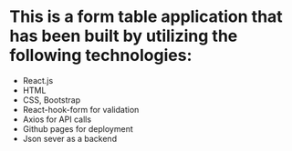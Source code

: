 # This is a form table application that has been built by utilizing the following technologies:

- React.js
- HTML
- CSS, Bootstrap
- React-hook-form for validation
- Axios for API calls
- Github pages for deployment
- Json sever as a backend
